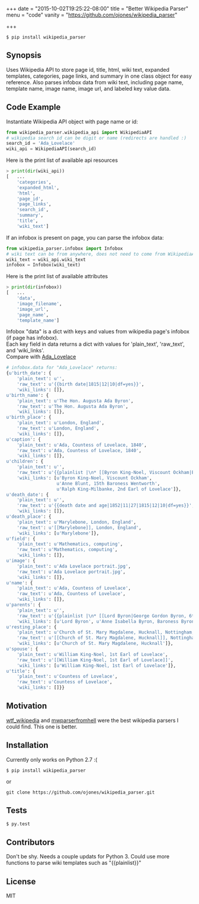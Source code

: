 +++
date = "2015-10-02T19:25:22-08:00"
title = "Better Wikipedia Parser"
menu = "code"
vanity = "https://github.com/ojones/wikipedia_parser"

+++

```git
$ pip install wikipedia_parser
```

## Synopsis

Uses Wikipedia API to store page id, title, html, wiki text, expanded templates, categories, page links, and summary in one class object for easy reference.  Also parses infobox data from wiki text, including page name, template name, image name, image url, and labeled key value data.

## Code Example

Instantiate Wikipedia API object with page name or id:
```python
from wikipedia_parser.wikipedia_api import WikipediaAPI
# wikipedia search id can be digit or name (redirects are handled :)
search_id = 'Ada_Lovelace'
wiki_api = WikipediaAPI(search_id)
```
Here is the print list of available api resources 
```python
> print(dir(wiki_api))
[   ...
    'categories',
    'expanded_html',
    'html',
    'page_id',
    'page_links',
    'search_id',
    'summary',
    'title',
    'wiki_text']
```
If an infobox is present on page, you can parse the infobox data:
```python
from wikipedia_parser.infobox import Infobox
# wiki text can be from anywhere, does not need to come from WikipediaAPI object
wiki_text = wiki_api.wiki_text
infobox = Infobox(wiki_text)
```
Here is the print list of available attributes 
```python
> print(dir(infobox))
[   ...
    'data',
    'image_filename',
    'image_url',
    'page_name',
    'template_name']
```
Infobox "data" is a dict with keys and values from wikipedia page's infobox (if page has infobox). 
<br>Each key field in data returns a dict with values for 'plain_text', 'raw_text', and 'wiki_links'.
<br>Compare with <a href="https://en.wikipedia.org/wiki/Ada_Lovelace" target="_blank">Ada_Lovelace</a>
```python
# infobox.data for "Ada_Lovelace" returns:
{u'birth_date': {
    'plain_text': u'',
    'raw_text': u'{{birth date|1815|12|10|df=yes}}',
    'wiki_links': []},
u'birth_name': {
    'plain_text': u'The Hon. Augusta Ada Byron',
    'raw_text': u'The Hon. Augusta Ada Byron',
    'wiki_links': []},
u'birth_place': {
    'plain_text': u'London, England',
    'raw_text': u'London, England',
    'wiki_links': []},
u'caption': {
    'plain_text': u'Ada, Countess of Lovelace, 1840',
    'raw_text': u'Ada, Countess of Lovelace, 1840',
    'wiki_links': []},
u'children': {
    'plain_text': u'',
    'raw_text': u'{{plainlist |\n* [[Byron King-Noel, Viscount Ockham|Byron King-Noel, Viscount Ockham and 12th Baron Wentworth]]\n* [[Anne Blunt, 15th Baroness Wentworth]]\n* [[Ralph King-Milbanke, 2nd Earl of Lovelace]]}}',
    'wiki_links': [u'Byron King-Noel, Viscount Ockham',
                   u'Anne Blunt, 15th Baroness Wentworth',
                   u'Ralph King-Milbanke, 2nd Earl of Lovelace']},
u'death_date': {
    'plain_text': u'',
    'raw_text': u'{{death date and age|1852|11|27|1815|12|10|df=yes}}',
    'wiki_links': []},
u'death_place': {
    'plain_text': u'Marylebone, London, England',
    'raw_text': u'[[Marylebone]], London, England',
    'wiki_links': [u'Marylebone']},
u'field': {
    'plain_text': u'Mathematics, computing',
    'raw_text': u'Mathematics, computing',
    'wiki_links': []},
u'image': {
    'plain_text': u'Ada Lovelace portrait.jpg',
    'raw_text': u'Ada Lovelace portrait.jpg',
    'wiki_links': []},
u'name': {
    'plain_text': u'Ada, Countess of Lovelace',
    'raw_text': u'Ada, Countess of Lovelace',
    'wiki_links': []},
u'parents': {
    'plain_text': u'',
    'raw_text': u'{{plainlist |\n* [[Lord Byron|George Gordon Byron, 6th Baron Byron]]\n* [[Anne Isabella Byron, Baroness Byron|Anne Isabella Milbanke, 11th Baroness Wentworth]]\n  }}',
    'wiki_links': [u'Lord Byron', u'Anne Isabella Byron, Baroness Byron']},
u'resting_place': {
    'plain_text': u'Church of St. Mary Magdalene, Hucknall, Nottingham, England',
    'raw_text': u'[[Church of St. Mary Magdalene, Hucknall]], Nottingham, England',
    'wiki_links': [u'Church of St. Mary Magdalene, Hucknall']},
u'spouse': {
    'plain_text': u'William King-Noel, 1st Earl of Lovelace',
    'raw_text': u'[[William King-Noel, 1st Earl of Lovelace]]',
    'wiki_links': [u'William King-Noel, 1st Earl of Lovelace']},
u'title': {
    'plain_text': u'Countess of Lovelace',
    'raw_text': u'Countess of Lovelace',
    'wiki_links': []}}
```
## Motivation

<a href="https://github.com/spencermountain/wtf_wikipedia" target="_blank">wtf_wikipedia</a> and <a href="https://github.com/earwig/mwparserfromhell" target="blank">mwparserfromhell</a> were the best wikipedia parsers I could find.  This one is better. 

## Installation

Currently only works on Python 2.7 :(
```git
$ pip install wikipedia_parser
```
or
```git
git clone https://github.com/ojones/wikipedia_parser.git
```

## Tests

```git
$ py.test
```

## Contributors

Don't be shy.  Needs a couple updats for Python 3. Could use more functions to parse wiki templates such as "{{plainlist}}"

## License

MIT
